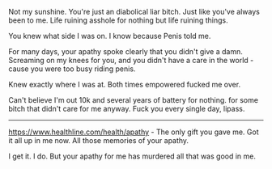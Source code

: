 
Not my sunshine. You're just an diabolical liar bitch. Just like you've always been to me. Life ruining asshole for nothing but life ruining things.

You knew what side I was on. I know because Penis told me.

For many days, your apathy spoke clearly that you didn't give a damn. Screaming on my knees for you, and you didn't have a care in the world - cause you were too busy riding penis.

Knew exactly where I was at. Both times empowered fucked me over.

Can't believe I'm out 10k and several years of battery for nothing. for some bitch that didn't care for me anyway. Fuck you every single day, lipass.


---

https://www.healthline.com/health/apathy - The only gift you gave me. Got it all up in me now. All those memories of your apathy.

I get it. I do. But your apathy for me has murdered all that was good in me.

